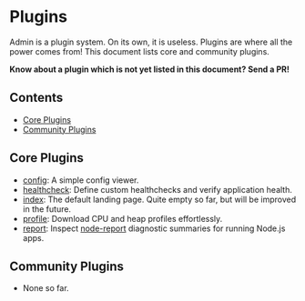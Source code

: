 # Plugins

Admin is a plugin system. On its own, it is useless. Plugins are where all the power comes from! This document lists core and community plugins.

**Know about a plugin which is not yet listed in this document? Send a PR!**

<!-- START doctoc generated TOC please keep comment here to allow auto update -->
<!-- DON'T EDIT THIS SECTION, INSTEAD RE-RUN doctoc TO UPDATE -->
## Contents

- [Core Plugins](#core-plugins)
- [Community Plugins](#community-plugins)

<!-- END doctoc generated TOC please keep comment here to allow auto update -->

## Core Plugins

 - [config](plugins/config): A simple config viewer.
 - [healthcheck](plugins/healthcheck): Define custom healthchecks and verify application health.
 - [index](plugins/index): The default landing page. Quite empty so far, but will be improved in the future.
 - [profile](plugins/profile): Download CPU and heap profiles effortlessly.
 - [report](plugins/report): Inspect [node-report](https://github.com/nodejs/node-report/) diagnostic summaries for running Node.js apps.


## Community Plugins
 - None so far.
